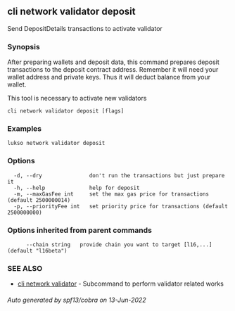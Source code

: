 ## cli network validator deposit

Send DepositDetails transactions to activate validator

### Synopsis

After preparing wallets and deposit data, this command prepares deposit transactions to the deposit contract
address. Remember it will need your wallet address and private keys. Thus it will deduct balance from your wallet.

This tool is necessary to activate new validators

```
cli network validator deposit [flags]
```

### Examples

```
lukso network validator deposit
```

### Options

```
  -d, --dry               don't run the transactions but just prepare it
  -h, --help              help for deposit
  -m, --maxGasFee int     set the max gas price for transactions (default 2500000014)
  -p, --priorityFee int   set priority price for transactions (default 2500000000)
```

### Options inherited from parent commands

```
      --chain string   provide chain you want to target [l16,...] (default "l16beta")
```

### SEE ALSO

* [cli network validator](cli_network_validator.md)	 - Subcommand to perform validator related works

###### Auto generated by spf13/cobra on 13-Jun-2022
